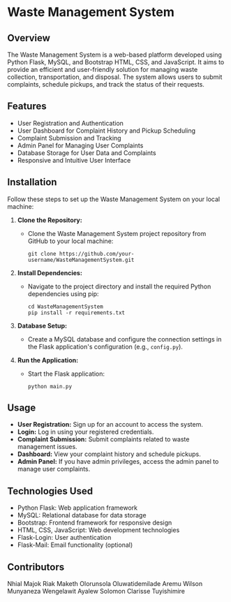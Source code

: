 # Waste Management System

## Overview

The Waste Management System is a web-based platform developed using Python Flask, MySQL, and Bootstrap HTML, CSS, and JavaScript. It aims to provide an efficient and user-friendly solution for managing waste collection, transportation, and disposal. The system allows users to submit complaints, schedule pickups, and track the status of their requests.

## Features

- User Registration and Authentication
- User Dashboard for Complaint History and Pickup Scheduling
- Complaint Submission and Tracking
- Admin Panel for Managing User Complaints
- Database Storage for User Data and Complaints
- Responsive and Intuitive User Interface

## Installation

Follow these steps to set up the Waste Management System on your local machine:

1. **Clone the Repository:**
   - Clone the Waste Management System project repository from GitHub to your local machine:
     ```
     git clone https://github.com/your-username/WasteManagementSystem.git
     ```

2. **Install Dependencies:**
   - Navigate to the project directory and install the required Python dependencies using pip:
     ```
     cd WasteManagementSystem
     pip install -r requirements.txt
     ```

3. **Database Setup:**
   - Create a MySQL database and configure the connection settings in the Flask application's configuration (e.g., `config.py`).

4. **Run the Application:**
   - Start the Flask application:
     ```
     python main.py
     ```

## Usage

- **User Registration:** Sign up for an account to access the system.
- **Login:** Log in using your registered credentials.
- **Complaint Submission:** Submit complaints related to waste management issues.
- **Dashboard:** View your complaint history and schedule pickups.
- **Admin Panel:** If you have admin privileges, access the admin panel to manage user complaints.


## Technologies Used

- Python Flask: Web application framework
- MySQL: Relational database for data storage
- Bootstrap: Frontend framework for responsive design
- HTML, CSS, JavaScript: Web development technologies
- Flask-Login: User authentication
- Flask-Mail: Email functionality (optional)

## Contributors
Nhial Majok Riak Maketh
Olorunsola Oluwatidemilade Aremu
Wilson Munyaneza
Wengelawit Ayalew Solomon
Clarisse Tuyishimire
